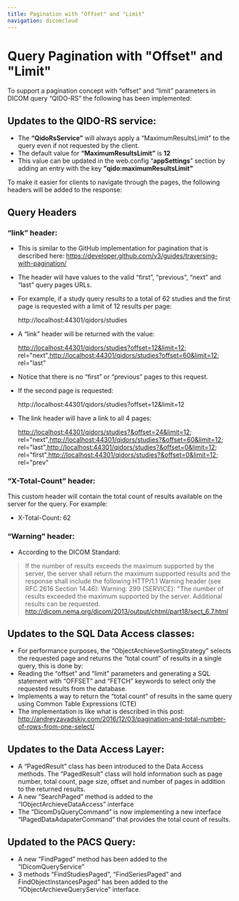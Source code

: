 ```yaml
---
title: Pagination with "Offset" and "Limit"
navigation: dicomcloud
---
```


# Query Pagination with "Offset" and "Limit"
To support a pagination concept with “offset” and “limit” parameters in DICOM query “QIDO-RS” the following has been implemented:

## Updates to the QIDO-RS service:

-	The **“QidoRsService”** will always apply a “MaximumResultsLimit” to the query even if not requested by the client. 
-	The default value for **“MaximumResultsLimit”** is **12**
-	This value can be updated in the web.config “**appSettings**” section by adding an entry with the key **"qido:maximumResultsLimit"** 

To make it easier for clients to navigate through the pages, the following headers will be added to the response:

## Query Headers

### “link” header:

- This is similar to the GitHub implementation for pagination that is described here:
https://developer.github.com/v3/guides/traversing-with-pagination/ 
- The header will have values to the valid “first”, “previous”, “next” and “last” query pages URLs.
- For example, if a study query results to a total of 62 studies and the first page is requested with a limit of 12 results per page:

    http://localhost:44301/qidors/studies

-	A “link” header will be returned with the value:

    <http://localhost:44301/qidors/studies?offset=12&limit=12>; rel="next",<http://localhost:44301/qidors/studies?offset=60&limit=12>; rel="last"

-	Notice that there is no “first” or “previous” pages to this request.
-	If the second page is requested:

    http://localhost:44301/qidors/studies?offset=12&limit=12

- The link header will have a link to all 4 pages:

    <http://localhost:44301/qidors/studies?&offset=24&limit=12>; rel="next",<http://localhost:44301/qidors/studies?&offset=60&limit=12>; rel="last",<http://localhost:44301/qidors/studies?&offset=0&limit=12>; rel="first",<http://localhost:44301/qidors/studies?&offset=0&limit=12>; rel="prev"

### “X-Total-Count” header:
This custom header will contain the total count of results available on the server for the query. For example:
- X-Total-Count: 62

### “Warning” header:
- 	According to the DICOM Standard: 


> If the number of results exceeds the maximum supported by the server,
> the server shall return the maximum supported results and the response
> shall include the following HTTP/1.1 Warning header (see RFC 2616
> Section 14.46): Warning: 299 {SERVICE}: "The number of results
> exceeded the maximum supported by the server. Additional results can
> be requested.
> http://dicom.nema.org/dicom/2013/output/chtml/part18/sect_6.7.html

 
## Updates to the SQL Data Access classes:
- For performance purposes, the “ObjectArchieveSortingStrategy” selects the requested page and returns the “total count” of results in a single query, this is done by:
- Reading the “offset” and “limit” parameters and generating a SQL statement with “OFFSET” and “FETCH” keywords to select only the requested results from the database.
-	Implements a way to return the “total count” of results in the same query using Common Table Expressions (CTE)
-	The implementation is like what is described in this post:
 http://andreyzavadskiy.com/2016/12/03/pagination-and-total-number-of-rows-from-one-select/  

## Updates to the Data Access Layer:
-	A “PagedResult” class has been introduced to the Data Access methods. The “PagedResult” class will hold information such as page number, total count, page size, offset and number of pages in addition to the returned results.
-	A new “SearchPaged” method is added to the “IObjectArchieveDataAccess” interface 
-	The “DicomDsQueryCommand” is now implementing a new interface “IPagedDataAdapaterCommand” that provides the total count of results.

## Updated to the PACS Query:
-	A new “FindPaged” method has been added to the “IDicomQueryService”
-	3 methods “FindStudiesPaged”, “FindSeriesPaged” and FindObjectInstancesPaged” has been added to the “IObjectArchieveQueryService” interface.

